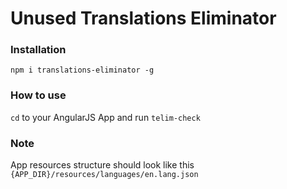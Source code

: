 # Unused Translations Eliminator

### Installation 
`npm i translations-eliminator -g`

### How to use
`cd` to your AngularJS App and run `telim-check`

### Note
App resources structure should look like this `{APP_DIR}/resources/languages/en.lang.json`
